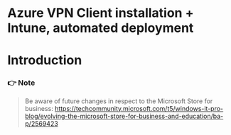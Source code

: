 # Azure VPN Client installation + Intune, automated deployment

#  Introduction

### :point_right: Note

> Be aware of future changes in respect to the Microsoft Store for business: https://techcommunity.microsoft.com/t5/windows-it-pro-blog/evolving-the-microsoft-store-for-business-and-education/ba-p/2569423

